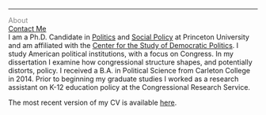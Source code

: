 <hr>
<div class="row">
  <div class="column.left" style="color:#888">
            About <br>
            <a href="https://leahrosenstiel.github.io/contactme.html">Contact Me</a>   
            </div>
  <div class="column.right">
I am a Ph.D. Candidate in <a href="https://politics.princeton.edu/">Politics</a> and <a href="http://wws.princeton.edu/graduate-programs/programs-and-certificates/joint-degree-program-social-policy">Social Policy</a> at Princeton University and am affiliated with the <a href="https://csdp.princeton.edu/">Center for the Study of Democratic Politics</a>. I study American political institutions, with a focus on Congress.  In my dissertation I examine how congressional structure shapes, and potentially distorts, policy. I received a B.A. in Political Science from Carleton College in 2014. Prior to beginning my graduate studies I worked as a research assistant on K-12 education policy at the Congressional Research Service.

The most recent version of my CV is available <a href="https://leahrosenstiel.github.io/Rosenstiel_Current_CV.pdf">here</a>.
</div>

  </div>
  

